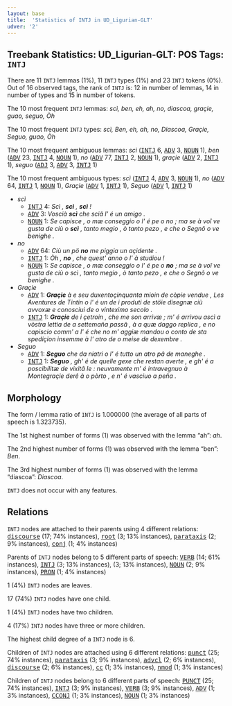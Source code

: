 ```yaml
---
layout: base
title:  'Statistics of INTJ in UD_Ligurian-GLT'
udver: '2'
---
```


## Treebank Statistics: UD_Ligurian-GLT: POS Tags: `INTJ`

There are 11 `INTJ` lemmas (1%), 11 `INTJ` types (1%) and 23 `INTJ` tokens (0%).
Out of 16 observed tags, the rank of `INTJ` is: 12 in number of lemmas, 14 in number of types and 15 in number of tokens.

The 10 most frequent `INTJ` lemmas: <em>scì, ben, eh, ah, no, diascoa, graçie, guao, seguo, Òh</em>

The 10 most frequent `INTJ` types:  <em>scì, Ben, eh, ah, no, Diascoa, Graçie, Seguo, guao, Òh</em>

The 10 most frequent ambiguous lemmas: <em>scì</em> (<tt><a href="lij_glt-pos-INTJ.html">INTJ</a></tt> 6, <tt><a href="lij_glt-pos-ADV.html">ADV</a></tt> 3, <tt><a href="lij_glt-pos-NOUN.html">NOUN</a></tt> 1), <em>ben</em> (<tt><a href="lij_glt-pos-ADV.html">ADV</a></tt> 23, <tt><a href="lij_glt-pos-INTJ.html">INTJ</a></tt> 4, <tt><a href="lij_glt-pos-NOUN.html">NOUN</a></tt> 1), <em>no</em> (<tt><a href="lij_glt-pos-ADV.html">ADV</a></tt> 77, <tt><a href="lij_glt-pos-INTJ.html">INTJ</a></tt> 2, <tt><a href="lij_glt-pos-NOUN.html">NOUN</a></tt> 1), <em>graçie</em> (<tt><a href="lij_glt-pos-ADV.html">ADV</a></tt> 2, <tt><a href="lij_glt-pos-INTJ.html">INTJ</a></tt> 1), <em>seguo</em> (<tt><a href="lij_glt-pos-ADJ.html">ADJ</a></tt> 3, <tt><a href="lij_glt-pos-ADV.html">ADV</a></tt> 3, <tt><a href="lij_glt-pos-INTJ.html">INTJ</a></tt> 1)

The 10 most frequent ambiguous types:  <em>scì</em> (<tt><a href="lij_glt-pos-INTJ.html">INTJ</a></tt> 4, <tt><a href="lij_glt-pos-ADV.html">ADV</a></tt> 3, <tt><a href="lij_glt-pos-NOUN.html">NOUN</a></tt> 1), <em>no</em> (<tt><a href="lij_glt-pos-ADV.html">ADV</a></tt> 64, <tt><a href="lij_glt-pos-INTJ.html">INTJ</a></tt> 1, <tt><a href="lij_glt-pos-NOUN.html">NOUN</a></tt> 1), <em>Graçie</em> (<tt><a href="lij_glt-pos-ADV.html">ADV</a></tt> 1, <tt><a href="lij_glt-pos-INTJ.html">INTJ</a></tt> 1), <em>Seguo</em> (<tt><a href="lij_glt-pos-ADV.html">ADV</a></tt> 1, <tt><a href="lij_glt-pos-INTJ.html">INTJ</a></tt> 1)


* <em>scì</em>
  * <tt><a href="lij_glt-pos-INTJ.html">INTJ</a></tt> 4: <em>Scì , <b>scì</b> , <b>scì</b> !</em>
  * <tt><a href="lij_glt-pos-ADV.html">ADV</a></tt> 3: <em>Voscià <b>scì</b> che sciâ l' é un amigo .</em>
  * <tt><a href="lij_glt-pos-NOUN.html">NOUN</a></tt> 1: <em>Se capisce , o mæ conseggio o l' é pe o no ; ma se à voî ve gusta de ciù o <b>scì</b> , tanto megio , ò tanto pezo , e che o Segnô o ve benighe .</em>
* <em>no</em>
  * <tt><a href="lij_glt-pos-ADV.html">ADV</a></tt> 64: <em>Ciù un pö <b>no</b> me piggia un açidente .</em>
  * <tt><a href="lij_glt-pos-INTJ.html">INTJ</a></tt> 1: <em>Òh , <b>no</b> , che quest' anno o l' à studiou !</em>
  * <tt><a href="lij_glt-pos-NOUN.html">NOUN</a></tt> 1: <em>Se capisce , o mæ conseggio o l' é pe o <b>no</b> ; ma se à voî ve gusta de ciù o scì , tanto megio , ò tanto pezo , e che o Segnô o ve benighe .</em>
* <em>Graçie</em>
  * <tt><a href="lij_glt-pos-ADV.html">ADV</a></tt> 1: <em><b>Graçie</b> à e seu duxentoçinquanta mioin de còpie vendue , Les Aventures de Tintin o l' é un de i produti de stöie disegnæ ciù avvoxæ e conosciui de o vinteximo secolo .</em>
  * <tt><a href="lij_glt-pos-INTJ.html">INTJ</a></tt> 1: <em><b>Graçie</b> de i çetroin , che me son arrivæ ; m' é arrivou ascì a vòstra lettia de a settemaña passâ , à a quæ daggo replica , e no capiscio comm' a l' é che no m' aggiæ mandou o conto de sta spediçion insemme à l' atro de o meise de dexembre .</em>
* <em>Seguo</em>
  * <tt><a href="lij_glt-pos-ADV.html">ADV</a></tt> 1: <em><b>Seguo</b> che da niatri o l' é tutto un atro pâ de maneghe .</em>
  * <tt><a href="lij_glt-pos-INTJ.html">INTJ</a></tt> 1: <em><b>Seguo</b> , gh' é de quelle gexe che restan averte , e gh' é a poscibilitæ de vixitâ le : neuvamente m' é intravegnuo à Montegraçie derê à o pòrto , e n' é vasciuo a peña .</em>

## Morphology

The form / lemma ratio of `INTJ` is 1.000000 (the average of all parts of speech is 1.323735).

The 1st highest number of forms (1) was observed with the lemma “ah”: <em>ah</em>.

The 2nd highest number of forms (1) was observed with the lemma “ben”: <em>Ben</em>.

The 3rd highest number of forms (1) was observed with the lemma “diascoa”: <em>Diascoa</em>.

`INTJ` does not occur with any features.


## Relations

`INTJ` nodes are attached to their parents using 4 different relations: <tt><a href="lij_glt-dep-discourse.html">discourse</a></tt> (17; 74% instances), <tt><a href="lij_glt-dep-root.html">root</a></tt> (3; 13% instances), <tt><a href="lij_glt-dep-parataxis.html">parataxis</a></tt> (2; 9% instances), <tt><a href="lij_glt-dep-conj.html">conj</a></tt> (1; 4% instances)

Parents of `INTJ` nodes belong to 5 different parts of speech: <tt><a href="lij_glt-pos-VERB.html">VERB</a></tt> (14; 61% instances), <tt><a href="lij_glt-pos-INTJ.html">INTJ</a></tt> (3; 13% instances),  (3; 13% instances), <tt><a href="lij_glt-pos-NOUN.html">NOUN</a></tt> (2; 9% instances), <tt><a href="lij_glt-pos-PRON.html">PRON</a></tt> (1; 4% instances)

1 (4%) `INTJ` nodes are leaves.

17 (74%) `INTJ` nodes have one child.

1 (4%) `INTJ` nodes have two children.

4 (17%) `INTJ` nodes have three or more children.

The highest child degree of a `INTJ` node is 6.

Children of `INTJ` nodes are attached using 6 different relations: <tt><a href="lij_glt-dep-punct.html">punct</a></tt> (25; 74% instances), <tt><a href="lij_glt-dep-parataxis.html">parataxis</a></tt> (3; 9% instances), <tt><a href="lij_glt-dep-advcl.html">advcl</a></tt> (2; 6% instances), <tt><a href="lij_glt-dep-discourse.html">discourse</a></tt> (2; 6% instances), <tt><a href="lij_glt-dep-cc.html">cc</a></tt> (1; 3% instances), <tt><a href="lij_glt-dep-nmod.html">nmod</a></tt> (1; 3% instances)

Children of `INTJ` nodes belong to 6 different parts of speech: <tt><a href="lij_glt-pos-PUNCT.html">PUNCT</a></tt> (25; 74% instances), <tt><a href="lij_glt-pos-INTJ.html">INTJ</a></tt> (3; 9% instances), <tt><a href="lij_glt-pos-VERB.html">VERB</a></tt> (3; 9% instances), <tt><a href="lij_glt-pos-ADV.html">ADV</a></tt> (1; 3% instances), <tt><a href="lij_glt-pos-CCONJ.html">CCONJ</a></tt> (1; 3% instances), <tt><a href="lij_glt-pos-NOUN.html">NOUN</a></tt> (1; 3% instances)

